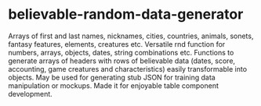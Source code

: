 # believable-random-data-generator
Arrays of first and last names, nicknames, cities, countries, animals, sonets, fantasy features, elements, creatures etc. Versatile rnd function for numbers, arrays, objects, dates, string combinations etc. Functions to generate arrays of headers with rows of believable data (dates, score, accounting, game creatures and characteristics) easily transformable into objects. May be used for generating stub JSON for training data manipulation or mockups. Made it for enjoyable table component development.
